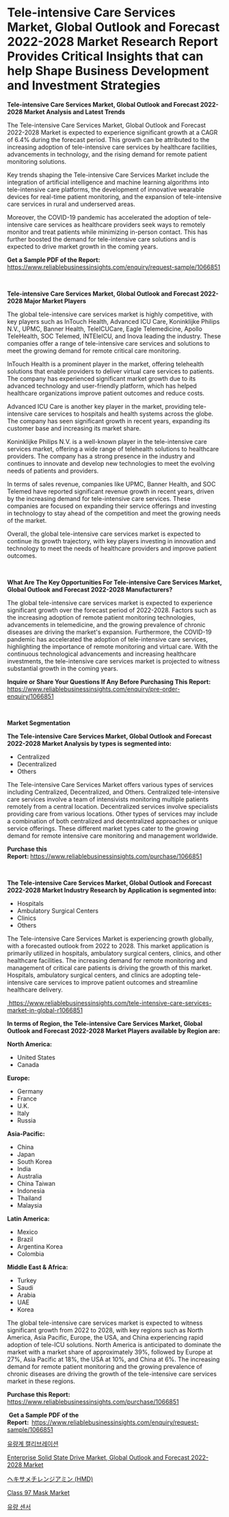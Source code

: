 <p><h1>Tele-intensive Care Services Market, Global Outlook and Forecast 2022-2028 Market Research Report Provides Critical Insights that can help Shape Business Development and Investment Strategies</h1></p><p><strong>Tele-intensive Care Services Market, Global Outlook and Forecast 2022-2028 Market Analysis and Latest Trends</strong></p>
<p><p>The Tele-intensive Care Services Market, Global Outlook and Forecast 2022-2028 Market is expected to experience significant growth at a CAGR of 6.4% during the forecast period. This growth can be attributed to the increasing adoption of tele-intensive care services by healthcare facilities, advancements in technology, and the rising demand for remote patient monitoring solutions. </p><p>Key trends shaping the Tele-intensive Care Services Market include the integration of artificial intelligence and machine learning algorithms into tele-intensive care platforms, the development of innovative wearable devices for real-time patient monitoring, and the expansion of tele-intensive care services in rural and underserved areas.</p><p>Moreover, the COVID-19 pandemic has accelerated the adoption of tele-intensive care services as healthcare providers seek ways to remotely monitor and treat patients while minimizing in-person contact. This has further boosted the demand for tele-intensive care solutions and is expected to drive market growth in the coming years.</p></p>
<p><strong>Get a Sample PDF of the Report:&nbsp;</strong> <a href="https://www.reliablebusinessinsights.com/enquiry/request-sample/1066851">https://www.reliablebusinessinsights.com/enquiry/request-sample/1066851</a></p>
<p>&nbsp;</p>
<p><strong>Tele-intensive Care Services Market, Global Outlook and Forecast 2022-2028 Major Market Players</strong></p>
<p><p>The global tele-intensive care services market is highly competitive, with key players such as InTouch Health, Advanced ICU Care, Koninklijke Philips N.V., UPMC, Banner Health, TeleICUCare, Eagle Telemedicine, Apollo TeleHealth, SOC Telemed, INTEleICU, and Inova leading the industry. These companies offer a range of tele-intensive care services and solutions to meet the growing demand for remote critical care monitoring.</p><p>InTouch Health is a prominent player in the market, offering telehealth solutions that enable providers to deliver virtual care services to patients. The company has experienced significant market growth due to its advanced technology and user-friendly platform, which has helped healthcare organizations improve patient outcomes and reduce costs.</p><p>Advanced ICU Care is another key player in the market, providing tele-intensive care services to hospitals and health systems across the globe. The company has seen significant growth in recent years, expanding its customer base and increasing its market share.</p><p>Koninklijke Philips N.V. is a well-known player in the tele-intensive care services market, offering a wide range of telehealth solutions to healthcare providers. The company has a strong presence in the industry and continues to innovate and develop new technologies to meet the evolving needs of patients and providers.</p><p>In terms of sales revenue, companies like UPMC, Banner Health, and SOC Telemed have reported significant revenue growth in recent years, driven by the increasing demand for tele-intensive care services. These companies are focused on expanding their service offerings and investing in technology to stay ahead of the competition and meet the growing needs of the market.</p><p>Overall, the global tele-intensive care services market is expected to continue its growth trajectory, with key players investing in innovation and technology to meet the needs of healthcare providers and improve patient outcomes.</p></p>
<p>&nbsp;</p>
<p><strong>What Are The Key Opportunities For Tele-intensive Care Services Market, Global Outlook and Forecast 2022-2028 Manufacturers?</strong></p>
<p><p>The global tele-intensive care services market is expected to experience significant growth over the forecast period of 2022-2028. Factors such as the increasing adoption of remote patient monitoring technologies, advancements in telemedicine, and the growing prevalence of chronic diseases are driving the market's expansion. Furthermore, the COVID-19 pandemic has accelerated the adoption of tele-intensive care services, highlighting the importance of remote monitoring and virtual care. With the continuous technological advancements and increasing healthcare investments, the tele-intensive care services market is projected to witness substantial growth in the coming years.</p></p>
<p><strong>Inquire or Share Your Questions If Any Before Purchasing This Report:</strong> <a href="https://www.reliablebusinessinsights.com/enquiry/pre-order-enquiry/1066851">https://www.reliablebusinessinsights.com/enquiry/pre-order-enquiry/1066851</a></p>
<p>&nbsp;</p>
<p><strong>Market Segmentation</strong></p>
<p><strong>The Tele-intensive Care Services Market, Global Outlook and Forecast 2022-2028 Market Analysis by types is segmented into:</strong></p>
<p><ul><li>Centralized</li><li>Decentralized</li><li>Others</li></ul></p>
<p><p>The Tele-intensive Care Services Market offers various types of services including Centralized, Decentralized, and Others. Centralized tele-intensive care services involve a team of intensivists monitoring multiple patients remotely from a central location. Decentralized services involve specialists providing care from various locations. Other types of services may include a combination of both centralized and decentralized approaches or unique service offerings. These different market types cater to the growing demand for remote intensive care monitoring and management worldwide.</p></p>
<p><strong>Purchase this Report:&nbsp;</strong><a href="https://www.reliablebusinessinsights.com/purchase/1066851">https://www.reliablebusinessinsights.com/purchase/1066851</a></p>
<p>&nbsp;</p>
<p><strong>The Tele-intensive Care Services Market, Global Outlook and Forecast 2022-2028 Market Industry Research by Application is segmented into:</strong></p>
<p><ul><li>Hospitals</li><li>Ambulatory Surgical Centers</li><li>Clinics</li><li>Others</li></ul></p>
<p><p>The Tele-intensive Care Services Market is experiencing growth globally, with a forecasted outlook from 2022 to 2028. This market application is primarily utilized in hospitals, ambulatory surgical centers, clinics, and other healthcare facilities. The increasing demand for remote monitoring and management of critical care patients is driving the growth of this market. Hospitals, ambulatory surgical centers, and clinics are adopting tele-intensive care services to improve patient outcomes and streamline healthcare delivery.</p></p>
<p><a href="https://www.reliablebusinessinsights.com/tele-intensive-care-services-market-in-global-r1066851">&nbsp;https://www.reliablebusinessinsights.com/tele-intensive-care-services-market-in-global-r1066851</a></p>
<p><strong>In terms of Region, the Tele-intensive Care Services Market, Global Outlook and Forecast 2022-2028 Market Players available by Region are:</strong></p>
<p>
    <p> <strong> North America: </strong>
        <ul>
            <li>United States</li>
            <li>Canada</li>
        </ul>
        </p> 
    <p> <strong> Europe: </strong>
        <ul>
            <li>Germany</li>
            <li>France</li>
            <li>U.K.</li>
            <li>Italy</li>
            <li>Russia</li>
        </ul>
        </p> 
    <p> <strong> Asia-Pacific: </strong>
        <ul>
            <li>China</li>
            <li>Japan</li>
            <li>South Korea</li>
            <li>India</li>
            <li>Australia</li>
            <li>China Taiwan</li>
            <li>Indonesia</li>
            <li>Thailand</li>
            <li>Malaysia</li>
        </ul>
        </p> 
    <p> <strong> Latin America: </strong>
        <ul>
            <li>Mexico</li>
            <li>Brazil</li>
            <li>Argentina Korea</li>
            <li>Colombia</li>
        </ul>
        </p> 
    <p> <strong> Middle East & Africa: </strong>
        <ul>
            <li>Turkey</li>
            <li>Saudi</li>
            <li>Arabia</li>
            <li>UAE</li>
            <li>Korea</li>
        </ul>
    </p>
    </p>
<p><p>The global tele-intensive care services market is expected to witness significant growth from 2022 to 2028, with key regions such as North America, Asia Pacific, Europe, the USA, and China experiencing rapid adoption of tele-ICU solutions. North America is anticipated to dominate the market with a market share of approximately 39%, followed by Europe at 27%, Asia Pacific at 18%, the USA at 10%, and China at 6%. The increasing demand for remote patient monitoring and the growing prevalence of chronic diseases are driving the growth of the tele-intensive care services market in these regions.</p></p>
<p><strong>Purchase this Report: </strong><a href="https://www.reliablebusinessinsights.com/purchase/1066851">https://www.reliablebusinessinsights.com/purchase/1066851</a></p>
<p>&nbsp;<strong>Get a Sample PDF of the Report:&nbsp;&nbsp;</strong><a href="https://www.reliablebusinessinsights.com/enquiry/request-sample/1066851">https://www.reliablebusinessinsights.com/enquiry/request-sample/1066851</a></p>
<p><strong></strong></p>
<p><p><a href="https://github.com/JeromeRtyau89966/Market-Research-Report-List-1/blob/main/647406679735.md">유량계 캘리브레이션</a></p><p><a href="https://github.com/Airanohannonzb68e5pb53oc1/Market-Research-Report-List-2/blob/main/enterprise-solid-state-drive-market-global-outlook-and-forecast-2022-2028-market.md">Enterprise Solid State Drive Market, Global Outlook and Forecast 2022-2028 Market</a></p><p><a href="https://github.com/AriMuller2009/Market-Research-Report-List-1/blob/main/246360286113.md">ヘキサメチレンジアミン (HMD)</a></p><p><a href="https://issuu.com/reportprime-2/docs/class-97-mask-market-size-2030.pptx">Class 97 Mask Market</a></p><p><a href="https://github.com/TimmyMann6767/Market-Research-Report-List-1/blob/main/593581279734.md">유량 센서</a></p></p>